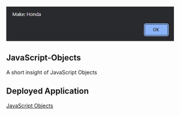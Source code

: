 ![Objects](./assets/images/Alert.PNG)
## JavaScript-Objects
A short insight of JavaScript Objects

## Deployed Application
[JavaScript Objects]()
